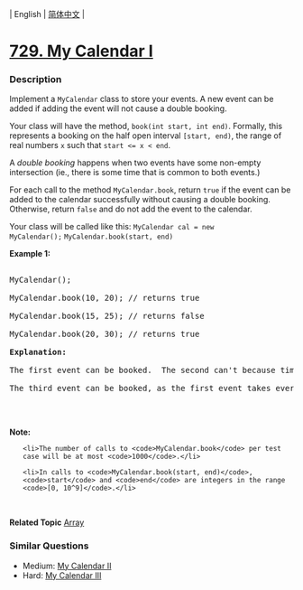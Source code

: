 | English | [简体中文](README.md) |

# [729. My Calendar I](https://leetcode-cn.com/problems/my-calendar-i)
 ### Description
<p>Implement a <code>MyCalendar</code> class to store your events. A new event can be added if adding the event will not cause a double booking.</p>

<p>Your class will have the method, <code>book(int start, int end)</code>. Formally, this represents a booking on the half open interval <code>[start, end)</code>, the range of real numbers <code>x</code> such that <code>start &lt;= x &lt; end</code>.</p>

<p>A <i>double booking</i> happens when two events have some non-empty intersection (ie., there is some time that is common to both events.)</p>

<p>For each call to the method <code>MyCalendar.book</code>, return <code>true</code> if the event can be added to the calendar successfully without causing a double booking. Otherwise, return <code>false</code> and do not add the event to the calendar.</p>
Your class will be called like this: <code>MyCalendar cal = new MyCalendar();</code> <code>MyCalendar.book(start, end)</code>

<p><b>Example 1:</b></p>

<pre>
MyCalendar();
MyCalendar.book(10, 20); // returns true
MyCalendar.book(15, 25); // returns false
MyCalendar.book(20, 30); // returns true
<b>Explanation:</b> 
The first event can be booked.  The second can&#39;t because time 15 is already booked by another event.
The third event can be booked, as the first event takes every time less than 20, but not including 20.
</pre>

<p>&nbsp;</p>

<p><b>Note:</b></p>

<ul>
	<li>The number of calls to <code>MyCalendar.book</code> per test case will be at most <code>1000</code>.</li>
	<li>In calls to <code>MyCalendar.book(start, end)</code>, <code>start</code> and <code>end</code> are integers in the range <code>[0, 10^9]</code>.</li>
</ul>

<p>&nbsp;</p>

**Related Topic**  [Array](https://leetcode-cn.com/tag/array) 

### Similar Questions
 - Medium:	[My Calendar II](https://leetcode-cn.com/problems/my-calendar-ii) 
 - Hard:	[My Calendar III](https://leetcode-cn.com/problems/my-calendar-iii) 
